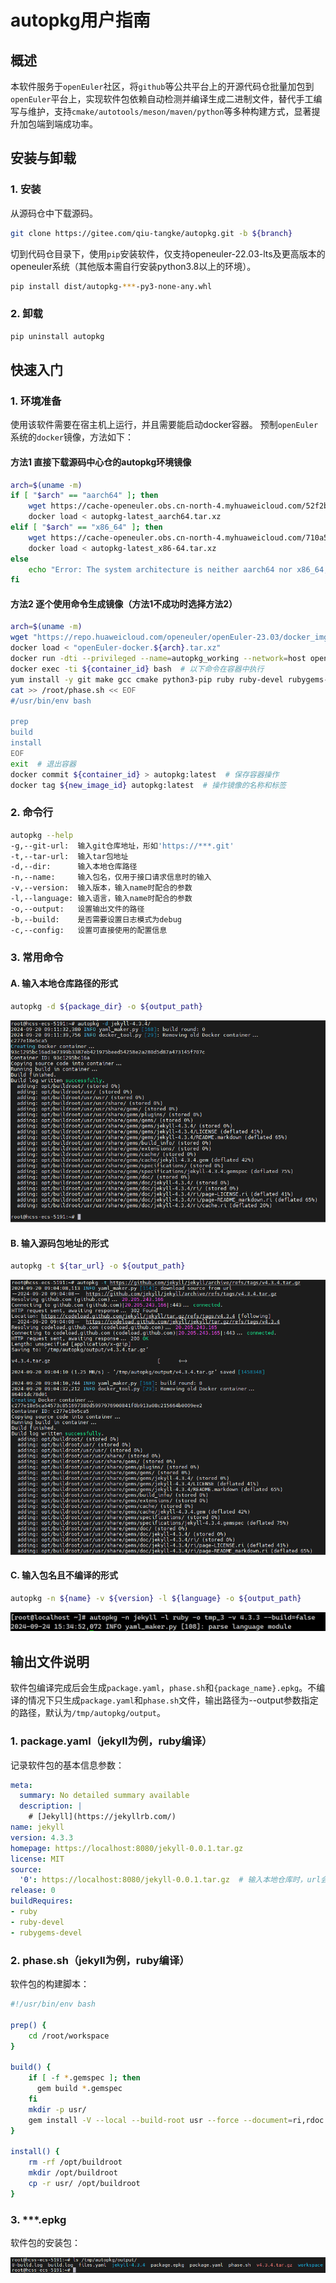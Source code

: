 # autopkg用户指南

## 概述

本软件服务于`openEuler`社区，将`github`等公共平台上的开源代码仓批量加包到`openEuler`平台上，实现软件包依赖自动检测并编译生成二进制文件，替代手工编写与维护，支持`cmake/autotools/meson/maven/python`等多种构建方式，显著提升加包端到端成功率。

## 安装与卸载

### 1. 安装

从源码仓中下载源码。

```bash
git clone https://gitee.com/qiu-tangke/autopkg.git -b ${branch}
```

切到代码仓目录下，使用`pip`安装软件，仅支持openeuler-22.03-lts及更高版本的openeuler系统（其他版本需自行安装python3.8以上的环境）。

```bash
pip install dist/autopkg-***-py3-none-any.whl
```

### 2. 卸载

```bash
pip uninstall autopkg
```

## 快速入门

### 1. 环境准备

使用该软件需要在宿主机上运行，并且需要能启动docker容器。
预制`openEuler`系统的`docker`镜像，方法如下：

#### 方法1 直接下载源码中心仓的autopkg环境镜像

```bash
arch=$(uname -m)
if [ "$arch" == "aarch64" ]; then
    wget https://cache-openeuler.obs.cn-north-4.myhuaweicloud.com/52f2b17e15ceeefecf5646d7711df7e94691ea1adb11884b926532ae52ab3c22/autopkg-latest_aarch64.tar.xz
    docker load < autopkg-latest_aarch64.tar.xz
elif [ "$arch" == "x86_64" ]; then
    wget https://cache-openeuler.obs.cn-north-4.myhuaweicloud.com/710a5f18188efc70bfa0119d0b35dcbb62cab911c9eb77b86dc6aebdbbfc69de/autopkg-latest_x86-64.tar.xz
    docker load < autopkg-latest_x86-64.tar.xz
else
    echo "Error: The system architecture is neither aarch64 nor x86_64, it is $arch."
fi
```

#### 方法2 逐个使用命令生成镜像（方法1不成功时选择方法2）

```bash
arch=$(uname -m)
wget "https://repo.huaweicloud.com/openeuler/openEuler-23.03/docker_img/${arch}/openEuler-docker.${arch}.tar.xz"
docker load < "openEuler-docker.${arch}.tar.xz"
docker run -dti --privileged --name=autopkg_working --network=host openEuler-23.03:latest
docker exec -ti ${container_id} bash  # 以下命令在容器中执行
yum install -y git make gcc cmake python3-pip ruby ruby-devel rubygems-devel npm maven automake perl wget curl meson
cat >> /root/phase.sh << EOF
#/usr/bin/env bash

prep
build
install
EOF
exit  # 退出容器
docker commit ${container_id} > autopkg:latest  # 保存容器操作
docker tag ${new_image_id} autopkg:latest  # 操作镜像的名称和标签
```

### 2. 命令行

```bash
autopkg --help
-g,--git-url:  输入git仓库地址，形如'https://***.git'
-t,--tar-url:  输入tar包地址
-d,--dir:      输入本地仓库路径
-n,--name:     输入包名，仅用于接口请求信息时的输入
-v,--version:  输入版本，输入name时配合的参数
-l,--language: 输入语言，输入name时配合的参数
-o,--output:   设置输出文件的路径
-b,--build:    是否需要设置日志模式为debug
-c,--config:   设置可直接使用的配置信息
```

### 3. 常用命令

#### A. 输入本地仓库路径的形式

```bash
autopkg -d ${package_dir} -o ${output_path}
```

![](./images/dir_test.PNG)

#### B. 输入源码包地址的形式

```bash
autopkg -t ${tar_url} -o ${output_path}
```

![](./images/tar_url_test.PNG)

#### C. 输入包名且不编译的形式

```bash
autopkg -n ${name} -v ${version} -l ${language} -o ${output_path}
```

![](./images/name_test.PNG)

## 输出文件说明

软件包编译完成后会生成`package.yaml`，`phase.sh`和`{package_name}.epkg`。不编译的情况下只生成`package.yaml`和`phase.sh`文件，输出路径为--output参数指定的路径，默认为`/tmp/autopkg/output`。

### 1. package.yaml（jekyll为例，ruby编译）

记录软件包的基本信息参数：

```yaml
meta:
  summary: No detailed summary available
  description: |
    # [Jekyll](https://jekyllrb.com/)
name: jekyll
version: 4.3.3
homepage: https://localhost:8080/jekyll-0.0.1.tar.gz
license: MIT
source:
  '0': https://localhost:8080/jekyll-0.0.1.tar.gz  # 输入本地仓库时，url会采用本地服务模拟的url
release: 0
buildRequires:
- ruby
- ruby-devel
- rubygems-devel
```

### 2. phase.sh（jekyll为例，ruby编译）

软件包的构建脚本：

```bash
#!/usr/bin/env bash

prep() {
    cd /root/workspace
}

build() {
    if [ -f *.gemspec ]; then
      gem build *.gemspec
    fi
    mkdir -p usr/
    gem install -V --local --build-root usr --force --document=ri,rdoc *.gem
}

install() {
    rm -rf /opt/buildroot
    mkdir /opt/buildroot
    cp -r usr/ /opt/buildroot
}
```

### 3. ***.epkg

软件包的安装包：

![](./images/local_epkg.PNG)
